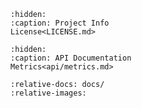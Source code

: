```{toctree}
:hidden:
:caption: Project Info
License<LICENSE.md>
```

```{toctree}
:hidden:
:caption: API Documentation
Metrics<api/metrics.md>
```

```{include} ../README.md
:relative-docs: docs/
:relative-images:
```
